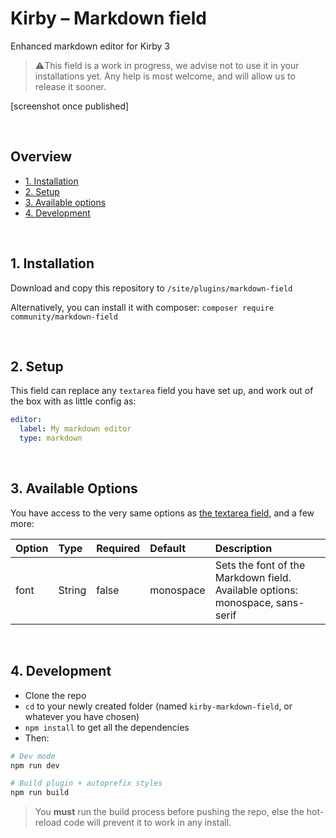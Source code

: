 # Kirby – Markdown field

Enhanced markdown editor for Kirby 3

> ⚠️This field is a work in progress, we advise not to use it in your installations yet. Any help is most welcome, and will allow us to release it sooner.

[screenshot once published]

<br/>

## Overview

- [1. Installation](#1-installation)
- [2. Setup](#2-setup)
- [3. Available options](#3-available-options)
- [4. Development](#4-development)

<br/>

## 1. Installation

Download and copy this repository to ```/site/plugins/markdown-field```

Alternatively, you can install it with composer: ```composer require community/markdown-field```

<br/>

## 2. Setup

This field can replace any `textarea` field you have set up, and work out of the box with as little config as:

```yaml
editor:
  label: My markdown editor
  type: markdown
```

<br/>

## 3. Available Options

You have access to the very same options as [the textarea field](https://nnnnext.getkirby.com/docs/cheatsheet/fields/textarea), and a few more:

| Option | Type | Required | Default | Description |
|:-------|:-----|:---------|:--------|:------------|
| font | String | false | monospace | Sets the font of the Markdown field. Available options: monospace, sans-serif

<br/>

## 4. Development

- Clone the repo
- `cd` to your newly created folder (named `kirby-markdown-field`, or whatever you have chosen)
- `npm install` to get all the dependencies
- Then:

```bash
# Dev mode
npm run dev

# Build plugin + autoprefix styles
npm run build
```

> You **must** run the build process before pushing the repo, else the hot-reload code will prevent it to work in any install.



